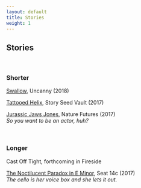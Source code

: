 ```yaml
---
layout: default
title: Stories
weight: 1
---
```


Stories
-------
<br>

### Shorter

<a href="https://uncannymagazine.com/article/swallow/" target="_blank">Swallow</a>, Uncanny (2018)<br>

<a href="https://storyseedvault.com/2017/08/16/46/" target="_blank">Tattooed Helix</a>, Story Seed Vault (2017)<br>

<a href="https://www.nature.com/nature/journal/v546/n7660/full/546696a.html" target="_blank">Jurassic Jaws Jones</a>, Nature Futures (2017)<br>
*So you want to be an actor, huh?*

<br>

### Longer


Cast Off Tight, forthcoming in Fireside<br>

<a href="https://seat14c.com/future_ideas/15F" target="_blank">The Noctilucent Paradox in E Minor</a>, Seat 14c (2017)<br>
*The cello is her voice box and she lets it out.*

